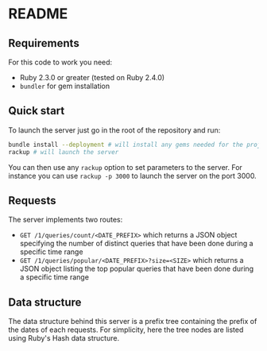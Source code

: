 # README

## Requirements

For this code to work you need:
* Ruby 2.3.0 or greater (tested on Ruby 2.4.0)
* `bundler` for gem installation

## Quick start

To launch the server just go in the root of the repository and run:

```sh
bundle install --deployment # will install any gems needed for the project
rackup # will launch the server
```

You can then use any `rackup` option to set parameters to the server. For
instance you can use `rackup -p 3000` to launch the server on the port 3000.

## Requests

The server implements two routes:

* `GET /1/queries/count/<DATE_PREFIX>` which returns a JSON object specifying
the number of distinct queries that have been done during a specific time range
* `GET /1/queries/popular/<DATE_PREFIX>?size=<SIZE>` which returns a JSON object
listing the top <SIZE> popular queries that have been done during a specific
time range

## Data structure

The data structure behind this server is a prefix tree containing the prefix
of the dates of each requests. For simplicity, here the tree nodes are listed
using Ruby's Hash data structure.
